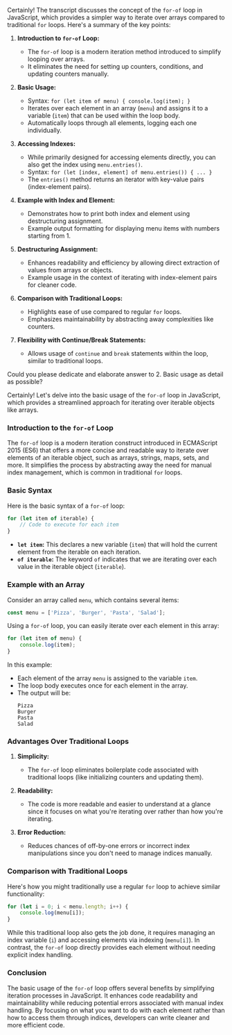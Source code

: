 

Certainly! The transcript discusses the concept of the `for-of` loop in JavaScript, which provides a simpler way to iterate over arrays compared to traditional `for` loops. Here's a summary of the key points:

1. **Introduction to `for-of` Loop:**
   - The `for-of` loop is a modern iteration method introduced to simplify looping over arrays.
   - It eliminates the need for setting up counters, conditions, and updating counters manually.

2. **Basic Usage:**
   - Syntax: `for (let item of menu) { console.log(item); }`
   - Iterates over each element in an array (`menu`) and assigns it to a variable (`item`) that can be used within the loop body.
   - Automatically loops through all elements, logging each one individually.

3. **Accessing Indexes:**
   - While primarily designed for accessing elements directly, you can also get the index using `menu.entries()`.
   - Syntax: `for (let [index, element] of menu.entries()) { ... }`
   - The `entries()` method returns an iterator with key-value pairs (index-element pairs).

4. **Example with Index and Element:**
   - Demonstrates how to print both index and element using destructuring assignment.
   - Example output formatting for displaying menu items with numbers starting from 1.

5. **Destructuring Assignment:**
   - Enhances readability and efficiency by allowing direct extraction of values from arrays or objects.
   - Example usage in the context of iterating with index-element pairs for cleaner code.

6. **Comparison with Traditional Loops:**
   - Highlights ease of use compared to regular `for` loops.
   - Emphasizes maintainability by abstracting away complexities like counters.

7. **Flexibility with Continue/Break Statements:**
   - Allows usage of `continue` and `break` statements within the loop, similar to traditional loops.

Could you please dedicate and elaborate answer to 2. Basic usage as detail as possible?



Certainly! Let's delve into the basic usage of the `for-of` loop in JavaScript, which provides a streamlined approach for iterating over iterable objects like arrays.

### Introduction to the `for-of` Loop

The `for-of` loop is a modern iteration construct introduced in ECMAScript 2015 (ES6) that offers a more concise and readable way to iterate over elements of an iterable object, such as arrays, strings, maps, sets, and more. It simplifies the process by abstracting away the need for manual index management, which is common in traditional `for` loops.

### Basic Syntax

Here is the basic syntax of a `for-of` loop:

```javascript
for (let item of iterable) {
    // Code to execute for each item
}
```

- **`let item`:** This declares a new variable (`item`) that will hold the current element from the iterable on each iteration.
- **`of iterable`:** The keyword `of` indicates that we are iterating over each value in the iterable object (`iterable`). 

### Example with an Array

Consider an array called `menu`, which contains several items:

```javascript
const menu = ['Pizza', 'Burger', 'Pasta', 'Salad'];
```

Using a `for-of` loop, you can easily iterate over each element in this array:

```javascript
for (let item of menu) {
    console.log(item);
}
```

In this example:
- Each element of the array `menu` is assigned to the variable `item`.
- The loop body executes once for each element in the array.
- The output will be:
  ```
  Pizza
  Burger
  Pasta
  Salad
  ```

### Advantages Over Traditional Loops

1. **Simplicity:**
   - The `for-of` loop eliminates boilerplate code associated with traditional loops (like initializing counters and updating them).
   
2. **Readability:**
   - The code is more readable and easier to understand at a glance since it focuses on what you're iterating over rather than how you're iterating.

3. **Error Reduction:**
   - Reduces chances of off-by-one errors or incorrect index manipulations since you don't need to manage indices manually.

### Comparison with Traditional Loops

Here's how you might traditionally use a regular `for` loop to achieve similar functionality:

```javascript
for (let i = 0; i < menu.length; i++) {
    console.log(menu[i]);
}
```

While this traditional loop also gets the job done, it requires managing an index variable (`i`) and accessing elements via indexing (`menu[i]`). In contrast, the `for-of` loop directly provides each element without needing explicit index handling.

### Conclusion

The basic usage of the `for-of` loop offers several benefits by simplifying iteration processes in JavaScript. It enhances code readability and maintainability while reducing potential errors associated with manual index handling. By focusing on what you want to do with each element rather than how to access them through indices, developers can write cleaner and more efficient code.